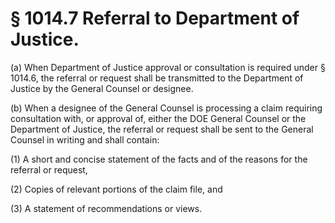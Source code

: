 # § 1014.7   Referral to Department of Justice.

(a) When Department of Justice approval or consultation is required under § 1014.6, the referral or request shall be transmitted to the Department of Justice by the General Counsel or designee. 


(b) When a designee of the General Counsel is processing a claim requiring consultation with, or approval of, either the DOE General Counsel or the Department of Justice, the referral or request shall be sent to the General Counsel in writing and shall contain: 


(1) A short and concise statement of the facts and of the reasons for the referral or request, 


(2) Copies of relevant portions of the claim file, and 


(3) A statement of recommendations or views. 




